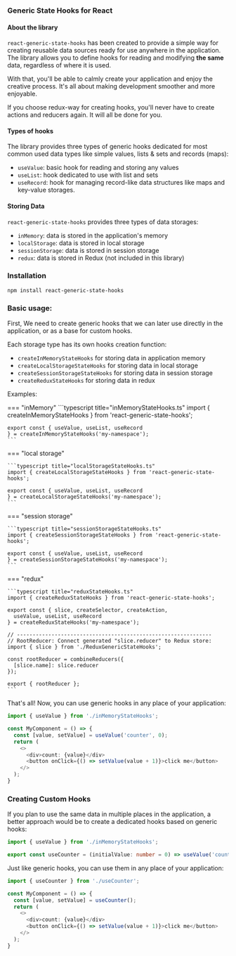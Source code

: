 ### Generic State Hooks for React

#### About the library
`react-generic-state-hooks` has been created to provide a simple way for creating reusable data sources
ready for use anywhere in the application.
The library allows you to define hooks for reading and modifying **the same** data, regardless of where it is used.

With that, you'll be able to calmly create your application and enjoy the creative process.
It's all about making development smoother and more enjoyable.

If you choose redux-way for creating hooks, you'll never have to create actions and reducers again.
It will all be done for you.

#### Types of hooks
The library provides three types of generic hooks dedicated for most common used
data types like simple values, lists & sets and records (maps):

- `useValue`: basic hook for reading and storing any values
- `useList`: hook dedicated to use with list and sets
- `useRecord`: hook for managing record-like data structures like maps and key-value storages.

#### Storing Data
`react-generic-state-hooks` provides three types of data storages:

- `inMemory`: data is stored in the application's memory
- `localStorage`: data is stored in local storage
- `sessionStorage`: data is stored in session storage
- `redux`: data is stored in Redux (not included in this library)

### Installation
`npm install react-generic-state-hooks`

### Basic usage:
First, We need to create generic hooks that we can later use
directly in the application, or as a base for custom hooks.

Each storage type has its own hooks creation function:

- `createInMemoryStateHooks` for storing data in application memory
- `createLocalStorageStateHooks` for storing data in local storage
- `createSessionStorageStateHooks` for storing data in session storage
- `createReduxStateHooks` for storing data in redux

Examples:

=== "inMemory"
    ```typescript title="inMemoryStateHooks.ts"
    import { createInMemoryStateHooks } from 'react-generic-state-hooks';
    
    export const { useValue, useList, useRecord
    } = createInMemoryStateHooks('my-namespace');
    ```
=== "local storage"
    
    ```typescript title="localStorageStateHooks.ts"
    import { createLocalStorageStateHooks } from 'react-generic-state-hooks';
    
    export const { useValue, useList, useRecord
    } = createLocalStorageStateHooks('my-namespace');
    ```

=== "session storage"

    ```typescript title="sessionStorageStateHooks.ts"
    import { createSessionStorageStateHooks } from 'react-generic-state-hooks';
    
    export const { useValue, useList, useRecord
    } = createSessionStorageStateHooks('my-namespace');
    ```

=== "redux"

    ```typescript title="reduxStateHooks.ts"
    import { createReduxStateHooks } from 'react-generic-state-hooks';
    
    export const { slice, createSelector, createAction,
      useValue, useList, useRecord
    } = createReduxStateHooks('my-namespace');
    
    // --------------------------------------------------------------
    // RootReducer: Connect generated "slice.reducer" to Redux store:
    import { slice } from './ReduxGenericStateHooks';
    
    const rootReducer = combineReducers({
      [slice.name]: slice.reducer
    });
    
    export { rootReducer };
    ```
That's all! Now, you can use generic hooks in any place of your application:

```typescript title="MyComponent.tsx"
import { useValue } from './inMemoryStateHooks';

const MyComponent = () => {
  const [value, setValue] = useValue('counter', 0);
  return (
    <>
      <div>count: {value}</div>
      <button onClick={() => setValue(value + 1)}>click me</button>
    </>
  );
}
```

### Creating Custom Hooks
If you plan to use the same data in multiple places in the application,
a better approach would be to create a dedicated hooks based on generic hooks:
```typescript title="useCounter.ts"
import { useValue } from './inMemoryStateHooks';

export const useCounter = (initialValue: number = 0) => useValue('counter', initialValue);
```
Just like generic hooks, you can use them in any place of your application:
```typescript title="MyComponent.tsx"
import { useCounter } from './useCounter';

const MyComponent = () => {
  const [value, setValue] = useCounter();
  return (
    <>
      <div>count: {value}</div>
      <button onClick={() => setValue(value + 1)}>click me</button>
    </>
  );
}
```
